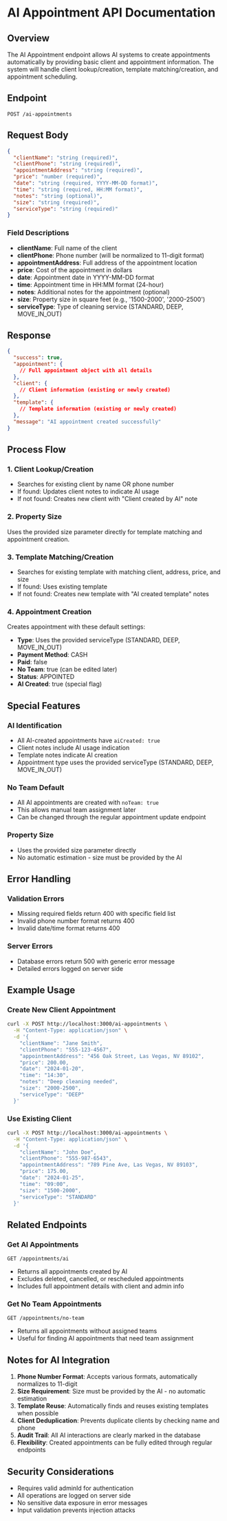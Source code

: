 # AI Appointment API Documentation

## Overview
The AI Appointment endpoint allows AI systems to create appointments automatically by providing basic client and appointment information. The system will handle client lookup/creation, template matching/creation, and appointment scheduling.

## Endpoint
`POST /ai-appointments`

## Request Body
```json
{
  "clientName": "string (required)",
  "clientPhone": "string (required)",
  "appointmentAddress": "string (required)",
  "price": "number (required)",
  "date": "string (required, YYYY-MM-DD format)",
  "time": "string (required, HH:MM format)",
  "notes": "string (optional)",
  "size": "string (required)",
  "serviceType": "string (required)"
}
```

### Field Descriptions
- **clientName**: Full name of the client
- **clientPhone**: Phone number (will be normalized to 11-digit format)
- **appointmentAddress**: Full address of the appointment location
- **price**: Cost of the appointment in dollars
- **date**: Appointment date in YYYY-MM-DD format
- **time**: Appointment time in HH:MM format (24-hour)
- **notes**: Additional notes for the appointment (optional)
- **size**: Property size in square feet (e.g., '1500-2000', '2000-2500')
- **serviceType**: Type of cleaning service (STANDARD, DEEP, MOVE_IN_OUT)

## Response
```json
{
  "success": true,
  "appointment": {
    // Full appointment object with all details
  },
  "client": {
    // Client information (existing or newly created)
  },
  "template": {
    // Template information (existing or newly created)
  },
  "message": "AI appointment created successfully"
}
```

## Process Flow

### 1. Client Lookup/Creation
- Searches for existing client by name OR phone number
- If found: Updates client notes to indicate AI usage
- If not found: Creates new client with "Client created by AI" note

### 2. Property Size
Uses the provided size parameter directly for template matching and appointment creation.

### 3. Template Matching/Creation
- Searches for existing template with matching client, address, price, and size
- If found: Uses existing template
- If not found: Creates new template with "AI created template" notes

### 4. Appointment Creation
Creates appointment with these default settings:
- **Type**: Uses the provided serviceType (STANDARD, DEEP, MOVE_IN_OUT)
- **Payment Method**: CASH
- **Paid**: false
- **No Team**: true (can be edited later)
- **Status**: APPOINTED
- **AI Created**: true (special flag)

## Special Features

### AI Identification
- All AI-created appointments have `aiCreated: true`
- Client notes include AI usage indication
- Template notes indicate AI creation
- Appointment type uses the provided serviceType (STANDARD, DEEP, MOVE_IN_OUT)

### No Team Default
- All AI appointments are created with `noTeam: true`
- This allows manual team assignment later
- Can be changed through the regular appointment update endpoint

### Property Size
- Uses the provided size parameter directly
- No automatic estimation - size must be provided by the AI

## Error Handling

### Validation Errors
- Missing required fields return 400 with specific field list
- Invalid phone number format returns 400
- Invalid date/time format returns 400

### Server Errors
- Database errors return 500 with generic error message
- Detailed errors logged on server side

## Example Usage

### Create New Client Appointment
```bash
curl -X POST http://localhost:3000/ai-appointments \
  -H "Content-Type: application/json" \
  -d '{
    "clientName": "Jane Smith",
    "clientPhone": "555-123-4567",
    "appointmentAddress": "456 Oak Street, Las Vegas, NV 89102",
    "price": 200.00,
    "date": "2024-01-20",
    "time": "14:30",
    "notes": "Deep cleaning needed",
    "size": "2000-2500",
    "serviceType": "DEEP"
  }'
```

### Use Existing Client
```bash
curl -X POST http://localhost:3000/ai-appointments \
  -H "Content-Type: application/json" \
  -d '{
    "clientName": "John Doe",
    "clientPhone": "555-987-6543",
    "appointmentAddress": "789 Pine Ave, Las Vegas, NV 89103",
    "price": 175.00,
    "date": "2024-01-25",
    "time": "09:00",
    "size": "1500-2000",
    "serviceType": "STANDARD"
  }'
```

## Related Endpoints

### Get AI Appointments
`GET /appointments/ai`
- Returns all appointments created by AI
- Excludes deleted, cancelled, or rescheduled appointments
- Includes full appointment details with client and admin info

### Get No Team Appointments
`GET /appointments/no-team`
- Returns all appointments without assigned teams
- Useful for finding AI appointments that need team assignment

## Notes for AI Integration

1. **Phone Number Format**: Accepts various formats, automatically normalizes to 11-digit
2. **Size Requirement**: Size must be provided by the AI - no automatic estimation
3. **Template Reuse**: Automatically finds and reuses existing templates when possible
4. **Client Deduplication**: Prevents duplicate clients by checking name and phone
5. **Audit Trail**: All AI interactions are clearly marked in the database
6. **Flexibility**: Created appointments can be fully edited through regular endpoints

## Security Considerations

- Requires valid adminId for authentication
- All operations are logged on server side
- No sensitive data exposure in error messages
- Input validation prevents injection attacks
